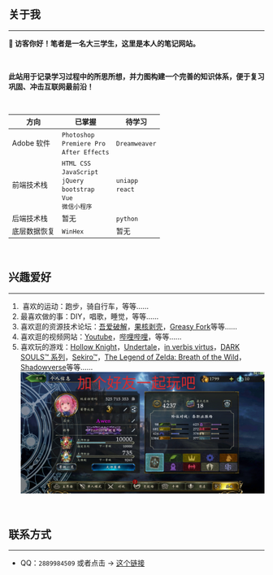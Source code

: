 <h2>关于我</h2>

---

**🧒 访客你好！笔者是一名大三学生，这里是本人的笔记网站。**

  <br>

**此站用于记录学习过程中的所思所想，并力图构建一个完善的知识体系，便于复习巩固、冲击互联网最前沿！**

  <br>

| 方向         | 已掌握                                                                         | 待学习              |
| ------------ | ------------------------------------------------------------------------------ | ------------------- |
| Adobe 软件   | `Photoshop`<br>`Premiere Pro`<br>`After Effects`                               | `Dreamweaver`       |
| 前端技术栈   | `HTML CSS`<br>`JavaScript`<br>`jQuery`<br>`bootstrap`<br>`Vue`<br>`微信小程序` | `uniapp`<br>`react` |
| 后端技术栈   | 暂无                                                                           | `python`            |
| 底层数据恢复 | `WinHex`                                                                       | 暂无                |

<br>

<h2>兴趣爱好</h2>

---

1. ‍ 喜欢的运动：跑步，骑自行车，等等……
2. 最喜欢做的事：DIY，唱歌，睡觉，等等……
3. 喜欢逛的资源技术论坛：[吾爱破解](https://www.52pojie.cn/)，[果核剥壳](https://www.ghxi.com/)，[Greasy Fork](https://greasyfork.org/)等等……
4. 喜欢逛的视频网站：[Youtube](https://www.youtube.com/)，[哔哩哔哩](https://space.bilibili.com/69895189)，等等……
5. 喜欢玩的游戏：[Hollow Knight](https://www.hollowknight.com/)，[Undertale](https://undertale.com/)，[in verbis virtus](https://store.steampowered.com/app/242840/In_Verbis_Virtus/)，[DARK SOULS™ 系列](https://store.steampowered.com/app/374320/DARK_SOULS_III/)，[Sekiro™](https://www.sekirothegame.com/)，[The Legend of Zelda: Breath of the Wild](https://www.nintendo.com.hk/switch/zelda_botw/)，[Shadowverse](https://shadowverse.com/)等等……
   ![加个好友一起玩吧](./image/szb.png)

<br>

<h2>联系方式</h2>

---

- QQ：`2889984509` 或者点击 → [这个链接](https://qm.qq.com/cgi-bin/qm/qr?k=NpnmviXH085e-k9BO1VTR4dSBY0fl32A&noverify=0)

<br>
